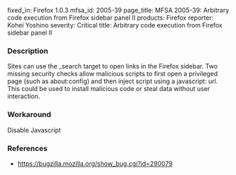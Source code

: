 fixed_in: Firefox 1.0.3
mfsa_id: 2005-39
page_title: MFSA 2005-39: Arbitrary code execution from Firefox sidebar panel II
products: Firefox
reporter: Kohei Yoshino
severity: Critical
title: Arbitrary code execution from Firefox sidebar panel II

<h3>Description</h3>

<p>Sites can use the _search target to open links in the Firefox sidebar. Two
missing security checks allow malicious scripts to first open a privileged
page (such as about:config) and then inject script using a javascript: url.
This could be used to install malicious code or steal data without user interaction.</p>

<h3>Workaround</h3>

<p>Disable Javascript</p>

<h3>References</h3>

<ul>
<li><a href="https://bugzilla.mozilla.org/show_bug.cgi?id=290079">
https://bugzilla.mozilla.org/show_bug.cgi?id=290079</a></li>
</ul>



